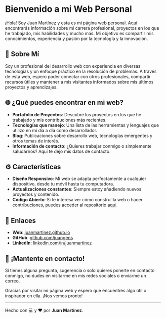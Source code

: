# Bienvenido a mi Web Personal

¡Hola! Soy Juan Martínez y esta es mi página web personal. Aquí encontrarás información sobre mi carrera profesional, proyectos en los que he trabajado, mis habilidades y mucho más. Mi objetivo es compartir mis conocimientos, experiencia y pasión por la tecnología y la innovación.

## 🚀 Sobre Mí

Soy un profesional del desarrollo web con experiencia en diversas tecnologías y un enfoque práctico en la resolución de problemas. A través de esta web, espero poder conectar con otros profesionales, compartir recursos útiles y mantener a mis visitantes informados sobre mis últimos proyectos y aprendizajes.

## 🌐 ¿Qué puedes encontrar en mi web?

- **Portafolio de Proyectos**: Descubre los proyectos en los que he trabajado y mis contribuciones más recientes.
- **Tecnologías que manejo**: Una lista de las herramientas y lenguajes que utilizo en mi día a día como desarrollador.
- **Blog**: Publicaciones sobre desarrollo web, tecnologías emergentes y otros temas de interés.
- **Información de contacto**: ¿Quieres trabajar conmigo o simplemente saludarnos? Aquí te dejo mis datos de contacto.

## ⚙️ Características

- **Diseño Responsivo**: Mi web se adapta perfectamente a cualquier dispositivo, desde tu móvil hasta tu computadora.
- **Actualizaciones constantes**: Siempre estoy añadiendo nuevos proyectos y contenido.
- **Código Abierto**: Si te interesa ver cómo construí la web o hacer contribuciones, puedes acceder al repositorio [aquí](https://github.com/juangens/Juan_Martinez).

## 🔗 Enlaces

- **Web**: [juanmartinez.github.io](https://juangens.github.io/Juan_Martinez/)
- **GitHub**: [github.com/juangens](https://github.com/juangens)
- **LinkedIn**: [linkedin.com/in/juanmartinez](https://www.linkedin.com/in/juanmartinez/)

## 📢 ¡Mantente en contacto!

Si tienes alguna pregunta, sugerencia o solo quieres ponerte en contacto conmigo, no dudes en visitarme en mis redes sociales o enviarme un correo.

Gracias por visitar mi página web y espero que encuentres algo útil o inspirador en ella. ¡Nos vemos pronto!

---

Hecho con 💻 y ❤️ por **Juan Martínez**.
